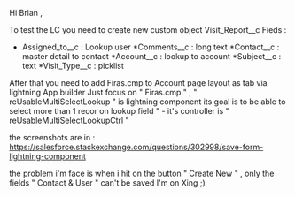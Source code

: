 Hi Brian ,

To test the LC you need to create new custom object Visit_Report__c 
Fieds : 
* Assigned_to__c : Lookup user 
*Comments__c : long text
*Contact__c : master detail to contact
*Account__c : lookup to account
*Subject__c : text
*Visit_Type__c : picklist 

After that you need to add Firas.cmp to Account page layout as tab via lightning App builder
Just focus on " Firas.cmp " , " reUsableMultiSelectLookup " is lightning component its goal is to be able to select more than 1 recor on lookup field  " - it's controller is " reUsableMultiSelectLookupCtrl " 

the screenshots are in : https://salesforce.stackexchange.com/questions/302998/save-form-lightning-component

the problem i'm face is when i hit on the button " Create New "  , only the fields " Contact & User " can't be saved 
I'm on Xing ;)
